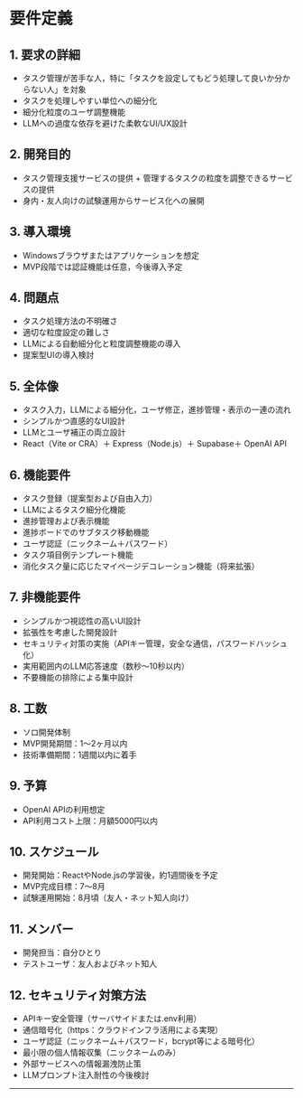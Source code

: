 # 要件定義

## 1. 要求の詳細

- タスク管理が苦手な人，特に「タスクを設定してもどう処理して良いか分からない人」を対象
- タスクを処理しやすい単位への細分化
- 細分化粒度のユーザ調整機能
- LLMへの過度な依存を避けた柔軟なUI/UX設計

## 2. 開発目的

- タスク管理支援サービスの提供 + 管理するタスクの粒度を調整できるサービスの提供
- 身内・友人向けの試験運用からサービス化への展開

## 3. 導入環境

- Windowsブラウザまたはアプリケーションを想定
- MVP段階では認証機能は任意，今後導入予定

## 4. 問題点

- タスク処理方法の不明確さ
- 適切な粒度設定の難しさ
- LLMによる自動細分化と粒度調整機能の導入
- 提案型UIの導入検討

## 5. 全体像

- タスク入力，LLMによる細分化，ユーザ修正，進捗管理・表示の一連の流れ
- シンプルかつ直感的なUI設計
- LLMとユーザ補正の両立設計
- React（Vite or CRA）＋ Express（Node.js）＋ Supabase＋ OpenAI API

## 6. 機能要件

- タスク登録（提案型および自由入力）
- LLMによるタスク細分化機能
- 進捗管理および表示機能
- 進捗ボードでのサブタスク移動機能
- ユーザ認証（ニックネーム＋パスワード）
- タスク項目例テンプレート機能
- 消化タスク量に応じたマイページデコレーション機能（将来拡張）

## 7. 非機能要件

- シンプルかつ視認性の高いUI設計
- 拡張性を考慮した開発設計
- セキュリティ対策の実施（APIキー管理，安全な通信，パスワードハッシュ化）
- 実用範囲内のLLM応答速度（数秒〜10秒以内）
- 不要機能の排除による集中設計

## 8. 工数

- ソロ開発体制
- MVP開発期間：1〜2ヶ月以内
- 技術準備期間：1週間以内に着手

## 9. 予算

- OpenAI APIの利用想定
- API利用コスト上限：月額5000円以内

## 10. スケジュール

- 開発開始：ReactやNode.jsの学習後，約1週間後を予定
- MVP完成目標：7〜8月
- 試験運用開始：8月頃（友人・ネット知人向け）

## 11. メンバー

- 開発担当：自分ひとり
- テストユーザ：友人およびネット知人

## 12. セキュリティ対策方法

- APIキー安全管理（サーバサイドまたは.env利用）
- 通信暗号化（https：クラウドインフラ活用による実現）
- ユーザ認証（ニックネーム＋パスワード，bcrypt等による暗号化）
- 最小限の個人情報収集（ニックネームのみ）
- 外部サービスへの情報漏洩防止策
- LLMプロンプト注入耐性の今後検討

---
